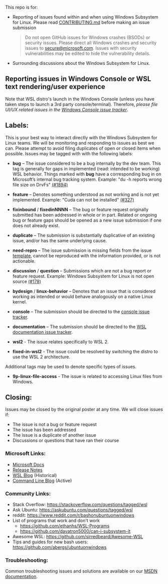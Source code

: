 This repo is for:

- Reporting of issues found within and when using Windows Subsystem for Linux.
  Please read [CONTRIBUTING.md](https://github.com/Microsoft/WSL/blob/master/CONTRIBUTING.md) before making an issue submission

  > Do not open GitHub issues for Windows crashes (BSODs) or security issues. Please direct all Windows crashes and security issues to secure@microsoft.com. Issues with security vulnerabilities may be edited to hide the vulnerability details.

- Surrounding discussions about the Windows Subsystem for Linux.

## Reporting issues in Windows Console or WSL text rendering/user experience

Note that WSL distro's launch in the Windows Console (unless you have taken steps to launch a 3rd party console/terminal). Therefore, *please file UI/UX related issues in the [Windows Console issue tracker](https://github.com/microsoft/console)*. 

## Labels:

This is your best way to interact directly with the Windows Subsystem for Linux teams. We will be monitoring and responding to issues as best we can. Please attempt to avoid filing duplicates of open or closed items when possible. Issues may be tagged with with the following labels:

- **bug** – The issue considered to be a bug internally by the dev team. This tag is generally for gaps in implemented (read: intended to be working) WSL behavior. Things marked with **bug** have a corresponding bug in on Microsoft’s internal bug tracking system. Example: "du -h reports wrong file size on DrvFs" [(#1894)](https://github.com/microsoft/WSL/issues/1894)

- **feature** – Denotes something understood as not working and is not yet implemented. Example: "Cuda can not be installed" [(#327)](https://github.com/microsoft/WSL/issues/327)

- **fixinbound** / **fixedinNNNN** – The bug or feature request originally submitted has been addressed in whole or in part. Related or ongoing bug or feature gaps should be opened as a new issue submission if one does not already exist.

- **duplicate** – The submission is substantially duplicative of an existing issue, and/or has the same underlying cause.

- **need-repro** – The issue submission is missing fields from the issue [template](https://github.com/microsoft/WSL/tree/master/.github/ISSUE_TEMPLATE), cannot be reproduced with the information provided, or is not actionable.

- **discussion** / **question** – Submissions which are not a bug report or feature request. Example: Windows Subsystem for Linux is not open source [(#178)](https://github.com/Microsoft/WSL/issues/178)

- **bydesign** / **linux-behavior** – Denotes that an issue that is considered working as intended or would behave analogously on a native Linux kernel.

- **console** – The submission should be directed to the [console issue tracker](https://github.com/microsoft/console/issues).

- **documentation** – The submission should be directed to the [WSL documentation issue tracker](https://github.com/MicrosoftDocs/WSL).

- **wsl2** - The issue relates specifically to WSL 2.

- **fixed-in-wsl2** - The issue could be resolved by switching the distro to use the WSL 2 architecture.

Additional tags may be used to denote specific types of issues.

- **9p-linux-file-access** - The issue is related to accessing Linux files from Windows.

## Closing:

Issues may be closed by the original poster at any time.  We will close issues if:
- The issue is not a bug or feature request
- The issue has been addressed
- The issue is a duplicate of another issue
- Discussions or questions that have ran their course

### Microsoft Links:

- [Microsoft Docs](https://docs.microsoft.com/en-us/windows/wsl/about)
- [Release Notes](https://docs.microsoft.com/en-us/windows/wsl/release-notes)
- [WSL Blog](https://blogs.msdn.microsoft.com/wsl) (Historical)
- [Command Line Blog](https://blogs.msdn.microsoft.com/commandline/) (Active)

### Community Links:

- Stack Overflow: https://stackoverflow.com/questions/tagged/wsl
- Ask Ubuntu: https://askubuntu.com/questions/tagged/wsl
- reddit: https://www.reddit.com/r/bashonubuntuonwindows
- List of programs that work and don't work
    - https://github.com/ethanhs/WSL-Programs
    - https://github.com/davatron5000/can-i-subsystem-it
- Awesome WSL: https://github.com/sirredbeard/Awesome-WSL
- Tips and guides for new bash users: https://github.com/abergs/ubuntuonwindows

### Troubleshooting:

Common troubleshooting issues and solutions are available on our [MSDN documentation](https://msdn.microsoft.com/en-us/commandline/wsl/troubleshooting).
